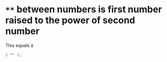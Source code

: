 # `**` between numbers is first number raised to the power of second number

This equals `8`

```javascript
2 ** 3;
```
